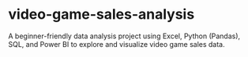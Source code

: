 # video-game-sales-analysis
A beginner-friendly data analysis project using Excel, Python (Pandas), SQL, and Power BI to explore and visualize video game sales data.
